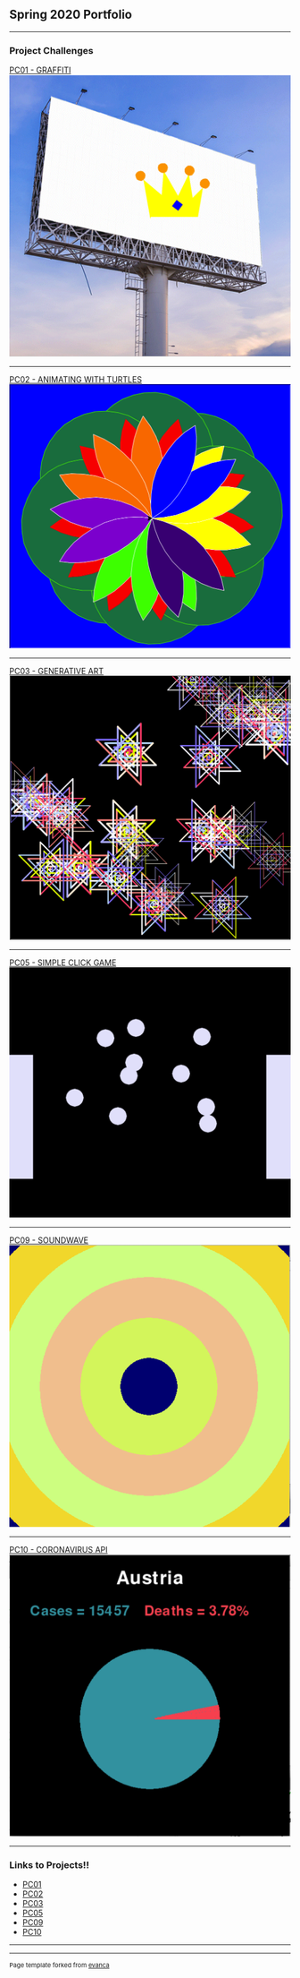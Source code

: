 ## Spring 2020 Portfolio

---

### Project Challenges 

[PC01 - GRAFFITI](/sample_page)
<img src="images/PC01.png?raw=true"/>

---
[PC02 - ANIMATING WITH TURTLES](/pdf/sample_presentation.pdf)
<img src="images/PC02.png?raw=true"/>

---
[PC03 - GENERATIVE ART](http://example.com/)
<img src="images/PC03.png?raw=true"/>

---
[PC05 - SIMPLE CLICK GAME](http://example.com/)
<img src="images/PC05.png?raw=true"/>

---

[PC09 - SOUNDWAVE](http://example.com/)
<img src="images/PC09.png?raw=true"/>

---


[PC10 - CORONAVIRUS API](http://example.com/)
<img src="images/PC10.png?raw=true"/>

---

### Links to Projects!!

- [PC01](https://github.com/michellio/portfolio2020/tree/master/PC01)
- [PC02](https://github.com/michellio/portfolio2020/tree/master/PC02)
- [PC03](https://github.com/michellio/portfolio2020/tree/master/PC03)
- [PC05](https://github.com/michellio/portfolio2020/tree/master/PC05)
- [PC09](https://github.com/michellio/portfolio2020/tree/master/PC09)
- [PC10](https://github.com/michellio/portfolio2020/tree/master/PC10)

---




---
<p style="font-size:11px">Page template forked from <a href="https://github.com/evanca/quick-portfolio">evanca</a></p>
<!-- Remove above link if you don't want to attibute -->
